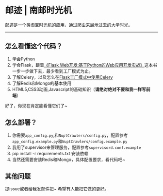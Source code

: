 # 邮迹 | 南邮时光机

邮迹是一个类淘宝时光机的应用，通过爬虫来展示过去的大学时光。

-----------------

## 怎么看懂这个代码？

1. 学会Python
2. 学会Flask，跟着[《Flask Web开发:基于Python的Web应用开发实战》](https://www.amazon.cn/Flask-Web%E5%BC%80%E5%8F%91-%E5%9F%BA%E4%BA%8EPython%E7%9A%84Web%E5%BA%94%E7%94%A8%E5%BC%80%E5%8F%91%E5%AE%9E%E6%88%98-%E6%A0%BC%E6%9E%97%E5%B8%83%E6%88%88/dp/B00QT2TQCG/ref=sr_1_1?ie=UTF8&qid=1475487873&sr=8-1&keywords=flask)这本书一步一步做下去，最少看到工厂模式为止。
3. 了解Celery，以及怎么在[Flask工厂模式中使用Celery](http://blog.miguelgrinberg.com/post/celery-and-the-flask-application-factory-pattern)
4. 了解Redis和Mongo的基本使用
5. HTML5,CSS3动画,Javascript的基础知识（**请绝对绝对不要和我一样写前端**）

好了，你现在肯定能看懂它们了~

## 怎么部署？

1. 你需要`app_config.py`,和`NuptCrawlers/config.py`，配置参考`app_config.example.py`和`NuptCrawlers/config.example.py`
2. 我用了supervisor来管理服务，配置参考`supervisord.conf.example`
3. pip install -r requirements.txt 安装依赖
4. 当然还需要安装Redis和Mongo，具体配置要求，看代码吧~

## 其他问题

提issue或者给我发邮件把~
希望有人能把它做的更好。
